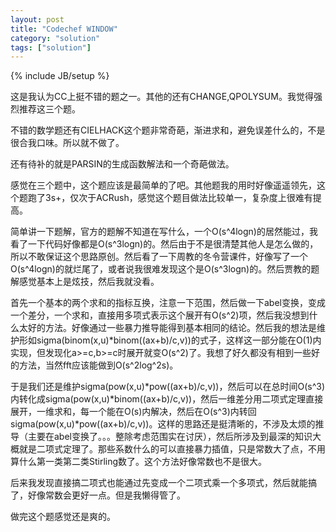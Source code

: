 ```yaml
---
layout: post
title: "Codechef WINDOW"
category: "solution"
tags: ["solution"]
---
```

{% include JB/setup %}

这是我认为CC上挺不错的题之一。其他的还有CHANGE,QPOLYSUM。我觉得强烈推荐这三个题。

不错的数学题还有CIELHACK这个题非常奇葩，渐进求和，避免误差什么的，不是很合我口味。所以就不做了。

还有待补的就是PARSIN的生成函数解法和一个奇葩做法。

感觉在三个题中，这个题应该是最简单的了吧。其他题我的用时好像遥遥领先，这个题跑了3s+，仅次于ACRush，感觉这个题目做法比较单一，复杂度上很难有提高。

简单讲一下题解，官方的题解不知道在写什么，一个O(s^4logn)的居然能过，我看了一下代码好像都是O(s^3logn)的。然后由于不是很清楚其他人是怎么做的，所以不敢保证这个思路原创。然后看了一下周教的冬令营课件，好像写了一个O(s^4logn)的就烂尾了，或者说我很难发现这个是O(s^3logn)的。然后贾教的题解感觉基本上是炫技，然后我就没看。

首先一个基本的两个求和的指标互换，注意一下范围，然后做一下abel变换，变成一个差分，一个求和，直接用多项式表示这个展开有O(s^2)项，然后我没想到什么太好的方法。好像通过一些暴力推导能得到基本相同的结论。然后我的想法是维护形如sigma(binom(x,u)\*binom((ax+b)/c,v))的式子，这样这一部分能在O(1)内实现，但发现化a>=c,b>=c时展开就变O(s^2)了。我想了好久都没有相到一些好的方法，当然fft应该能做到O(s^2log^2s)。

于是我们还是维护sigma(pow(x,u)\*pow((ax+b)/c,v))，然后可以在总时间O(s^3)内转化成sigma(pow(x,u)\*binom((ax+b)/c,v))，然后一维差分用二项式定理直接展开，一维求和，每一个能在O(s)内解决，然后在O(s^3)内转回sigma(pow(x,u)\*pow((ax+b)/c,v))。这样的思路还是挺清晰的，不涉及太烦的推导（主要在abel变换了。。。整除考虑范围实在讨厌），然后所涉及到最深的知识大概就是二项式定理了。那些系数什么的可以直接暴力插值，只是常数大了点，不用算什么第一类第二类Stirling数了。这个方法好像常数也不是很大。

后来我发现直接搞二项式也能通过先变成一个二项式乘一个多项式，然后就能搞了，好像常数会更好一点。但是我懒得管了。

做完这个题感觉还是爽的。